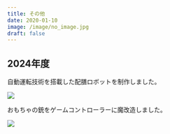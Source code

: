 ```yaml
---
title: その他
date: 2020-01-10
image: /image/no_image.jpg
draft: false
---
```

## 2024年度

自動運転技術を搭載した配膳ロボットを制作しました。  

![](/image/Electronic_2024_SLAMrobot.jpg)  

おもちゃの銃をゲームコントローラーに魔改造しました。  

![](/image/Electronic_2024_GunController.jpg)  
